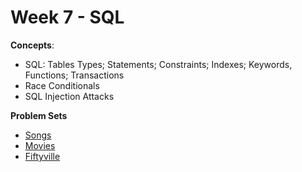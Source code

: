# Week 7 - SQL

**Concepts**:
- SQL: Tables Types; Statements; Constraints; Indexes; Keywords, Functions; Transactions
- Race Conditionals
- SQL Injection Attacks

**Problem Sets**

- [Songs](https://github.com/Snoower/cs50-introduction-to-computer-science/tree/main/week-7/problem-sets/songs)
- [Movies](https://github.com/Snoower/cs50-introduction-to-computer-science/tree/main/week-7/problem-sets/movies)
- [Fiftyville](https://github.com/Snoower/cs50-introduction-to-computer-science/tree/main/week-7/problem-sets/fiftyville)

